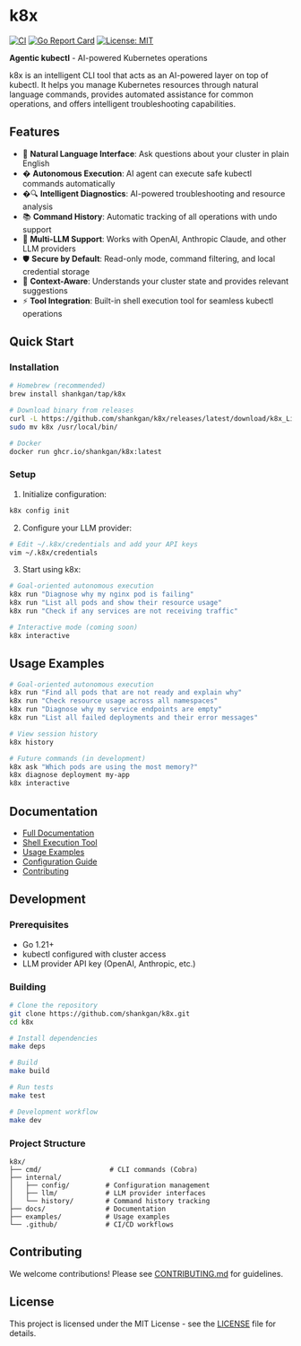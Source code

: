 # k8x

[![CI](https://github.com/shankgan/k8x/workflows/CI/badge.svg)](https://github.com/shankgan/k8x/actions)
[![Go Report Card](https://goreportcard.com/badge/github.com/shankgan/k8x)](https://goreportcard.com/report/github.com/shankgan/k8x)
[![License: MIT](https://img.shields.io/badge/License-MIT-yellow.svg)](https://opensource.org/licenses/MIT)

**Agentic kubectl** - AI-powered Kubernetes operations

k8x is an intelligent CLI tool that acts as an AI-powered layer on top of kubectl. It helps you manage Kubernetes resources through natural language commands, provides automated assistance for common operations, and offers intelligent troubleshooting capabilities.

## Features

- 🤖 **Natural Language Interface**: Ask questions about your cluster in plain English
- � **Autonomous Execution**: AI agent can execute safe kubectl commands automatically
- �🔍 **Intelligent Diagnostics**: AI-powered troubleshooting and resource analysis  
- 📚 **Command History**: Automatic tracking of all operations with undo support
- 🔌 **Multi-LLM Support**: Works with OpenAI, Anthropic Claude, and other LLM providers
- 🛡️ **Secure by Default**: Read-only mode, command filtering, and local credential storage
- 🎯 **Context-Aware**: Understands your cluster state and provides relevant suggestions
- ⚡ **Tool Integration**: Built-in shell execution tool for seamless kubectl operations

## Quick Start

### Installation

```bash
# Homebrew (recommended)
brew install shankgan/tap/k8x

# Download binary from releases
curl -L https://github.com/shankgan/k8x/releases/latest/download/k8x_Linux_x86_64.tar.gz | tar xz
sudo mv k8x /usr/local/bin/

# Docker
docker run ghcr.io/shankgan/k8x:latest
```


### Setup

1. Initialize configuration:
```bash
k8x config init
```

2. Configure your LLM provider:
```bash
# Edit ~/.k8x/credentials and add your API keys
vim ~/.k8x/credentials
```

3. Start using k8x:
```bash
# Goal-oriented autonomous execution
k8x run "Diagnose why my nginx pod is failing"
k8x run "List all pods and show their resource usage"
k8x run "Check if any services are not receiving traffic"

# Interactive mode (coming soon)
k8x interactive
```

## Usage Examples

```bash
# Goal-oriented autonomous execution
k8x run "Find all pods that are not ready and explain why"
k8x run "Check resource usage across all namespaces"
k8x run "Diagnose why my service endpoints are empty"
k8x run "List all failed deployments and their error messages"

# View session history
k8x history

# Future commands (in development)
k8x ask "Which pods are using the most memory?"
k8x diagnose deployment my-app
k8x interactive
```

## Documentation

- [Full Documentation](./docs/README.md)
- [Shell Execution Tool](./docs/shell-execution-tool.md)
- [Usage Examples](./examples/basic-usage.md)
- [Configuration Guide](./docs/configuration.md)
- [Contributing](./CONTRIBUTING.md)

## Development

### Prerequisites

- Go 1.21+
- kubectl configured with cluster access
- LLM provider API key (OpenAI, Anthropic, etc.)

### Building

```bash
# Clone the repository
git clone https://github.com/shankgan/k8x.git
cd k8x

# Install dependencies
make deps

# Build
make build

# Run tests
make test

# Development workflow
make dev
```

### Project Structure

```
k8x/
├── cmd/                 # CLI commands (Cobra)
├── internal/
│   ├── config/         # Configuration management  
│   ├── llm/            # LLM provider interfaces
│   └── history/        # Command history tracking
├── docs/               # Documentation
├── examples/           # Usage examples
└── .github/            # CI/CD workflows
```

## Contributing

We welcome contributions! Please see [CONTRIBUTING.md](./CONTRIBUTING.md) for guidelines.

## License

This project is licensed under the MIT License - see the [LICENSE](LICENSE) file for details.

